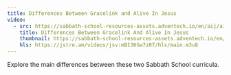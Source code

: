 ```yaml
---
title: Differences Between Gracelink and Alive In Jesus
video:
  - src: https://sabbath-school-resources-assets.adventech.io/en/aij/aij-training-videos/assets/en-aij-differences-between-gracelink-and-alive-in-jesus.mp4
    title: Differences Between Gracelink And Alive In Jesus
    thumbnail: https://sabbath-school-resources-assets.adventech.io/en/aij/aij-training-videos/19-differences-between-gracelink-and-alive-in-jesus/cover.png
    hls: https://jstre.am/videos/jsv:mBI36Sw7z07/hls/main.m3u8
---
```


Explore the main differences between these two Sabbath School curricula.